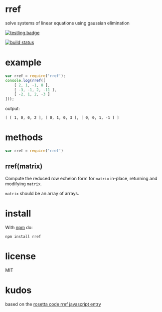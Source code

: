 # rref

solve systems of linear equations using gaussian elimination

[![testling badge](https://ci.testling.com/substack/rref.png)](https://ci.testling.com/substack/rref)

[![build status](https://secure.travis-ci.org/substack/rref.png)](http://travis-ci.org/substack/rref)

# example

``` js
var rref = require('rref');
console.log(rref([
    [ 2, 1, -1, 8 ],
    [ -3, -1, 2, -11 ],
    [ -2, 1, 2, -3 ]
]));
```

output:

```
[ [ 1, 0, 0, 2 ], [ 0, 1, 0, 3 ], [ 0, 0, 1, -1 ] ]
```

# methods

``` js
var rref = require('rref')
```

## rref(matrix)

Compute the reduced row echelon form for `matrix` in-place, returning and
modifying `matrix`.

`matrix` should be an array of arrays.

# install

With [npm](https://npmjs.org) do:

```
npm install rref
```

# license

MIT

# kudos

based on the [rosetta code rref javascript entry](rosettacode.org/wiki/Reduced_row_echelon_form#JavaScript)
